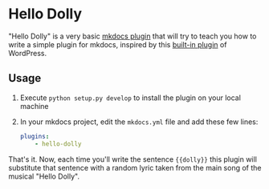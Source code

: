 # Hello Dolly

"Hello Dolly" is a very basic [mkdocs plugin](http://www.mkdocs.org/user-guide/plugins/) 
that will try to teach you how to write a simple plugin for mkdocs, 
inspired by this [built-in plugin](https://wordpress.org/plugins/hello-dolly/) of WordPress.

## Usage

1. Execute `python setup.py develop` to install 
   the plugin on your local machine

2. In your mkdocs project, edit the `mkdocs.yml` file 
   and add these few lines:

   ```yaml
   plugins:
       - hello-dolly
   ```

That's it.
Now, each time you'll write the sentence `{{dolly}}` 
this plugin will substitute that sentence with 
a random lyric taken from the main song of the 
musical "Hello Dolly".